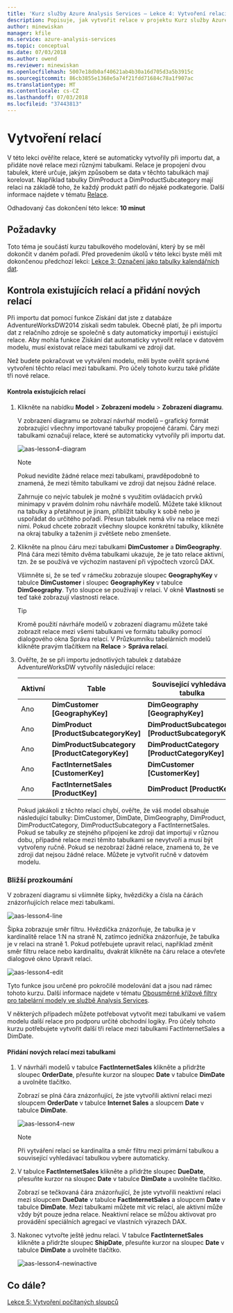 ```yaml
---
title: 'Kurz služby Azure Analysis Services – Lekce 4: Vytvoření relací | Dokumentace Microsoftu'
description: Popisuje, jak vytvořit relace v projektu Kurz služby Azure Analysis Services.
author: minewiskan
manager: kfile
ms.service: azure-analysis-services
ms.topic: conceptual
ms.date: 07/03/2018
ms.author: owend
ms.reviewer: minewiskan
ms.openlocfilehash: 5007e18db0af40621ab4b30a16d705d3a5b3915c
ms.sourcegitcommit: 86cb3855e1368e5a74f21fdd71684c78a1f907ac
ms.translationtype: MT
ms.contentlocale: cs-CZ
ms.lasthandoff: 07/03/2018
ms.locfileid: "37443813"
---
```

# <a name="create-relationships"></a>Vytvoření relací

V této lekci ověříte relace, které se automaticky vytvořily při importu dat, a přidáte nové relace mezi různými tabulkami. Relace je propojení dvou tabulek, které určuje, jakým způsobem se data v těchto tabulkách mají korelovat. Například tabulky DimProduct a DimProductSubcategory mají relaci na základě toho, že každý produkt patří do nějaké podkategorie. Další informace najdete v tématu [Relace](https://docs.microsoft.com/sql/analysis-services/tabular-models/relationships-ssas-tabular).
  
Odhadovaný čas dokončení této lekce: **10 minut**  
  
## <a name="prerequisites"></a>Požadavky  
Toto téma je součástí kurzu tabulkového modelování, který by se měl dokončit v daném pořadí. Před provedením úkolů v této lekci byste měli mít dokončenou předchozí lekci: [Lekce 3: Označení jako tabulky kalendářních dat](../tutorials/aas-lesson-3-mark-as-date-table.md). 
  
## <a name="review-existing-relationships-and-add-new-relationships"></a>Kontrola existujících relací a přidání nových relací  
Při importu dat pomocí funkce Získání dat jste z databáze AdventureWorksDW2014 získali sedm tabulek. Obecně platí, že při importu dat z relačního zdroje se společně s daty automaticky importují i existující relace. Aby mohla funkce Získání dat automaticky vytvořit relace v datovém modelu, musí existovat relace mezi tabulkami ve zdroji dat.

Než budete pokračovat ve vytváření modelu, měli byste ověřit správné vytvoření těchto relací mezi tabulkami. Pro účely tohoto kurzu také přidáte tři nové relace.  

  
#### <a name="to-review-existing-relationships"></a>Kontrola existujících relací  
  
1.  Klikněte na nabídku **Model** > **Zobrazení modelu** > **Zobrazení diagramu**.  

    V zobrazení diagramu se zobrazí návrhář modelů – grafický formát zobrazující všechny importované tabulky propojené čárami. Čáry mezi tabulkami označují relace, které se automaticky vytvořily při importu dat.
    
    ![aas-lesson4-diagram](../tutorials/media/aas-lesson4-diagram.png)
  
    > [!NOTE]
    > Pokud nevidíte žádné relace mezi tabulkami, pravděpodobně to znamená, že mezi těmito tabulkami ve zdroji dat nejsou žádné relace.

    Zahrnuje co nejvíc tabulek je možné s využitím ovládacích prvků minimapy v pravém dolním rohu návrháře modelů. Můžete také kliknout na tabulky a přetáhnout je jinam, přiblížit tabulky k sobě nebo je uspořádat do určitého pořadí. Přesun tabulek nemá vliv na relace mezi nimi. Pokud chcete zobrazit všechny sloupce konkrétní tabulky, klikněte na okraj tabulky a tažením ji zvětšete nebo zmenšete.  
  
2.  Klikněte na plnou čáru mezi tabulkami **DimCustomer** a **DimGeography**. Plná čára mezi těmito dvěma tabulkami ukazuje, že je tato relace aktivní, tzn. že se používá ve výchozím nastavení při výpočtech vzorců DAX.  
  
    Všimněte si, že se teď v rámečku zobrazuje sloupec **GeographyKey** v tabulce **DimCustomer** i sloupec **GeographyKey** v tabulce **DimGeography**. Tyto sloupce se používají v relaci. V okně **Vlastnosti** se teď také zobrazují vlastnosti relace.  
  
    > [!TIP]  
    > Kromě použití návrháře modelů v zobrazení diagramu můžete také zobrazit relace mezi všemi tabulkami ve formátu tabulky pomocí dialogového okna Správa relací. V Průzkumníku tabelárních modelů klikněte pravým tlačítkem na **Relace** > **Správa relací**.
  
3.  Ověřte, že se při importu jednotlivých tabulek z databáze AdventureWorksDW vytvořily následující relace:  
  
    |Aktivní|Table|Související vyhledávací tabulka|  
    |----------|---------|------------------------|  
    |Ano|**DimCustomer [GeographyKey]**|**DimGeography [GeographyKey]**|  
    |Ano|**DimProduct [ProductSubcategoryKey]**|**DimProductSubcategory [ProductSubcategoryKey]**|  
    |Ano|**DimProductSubcategory [ProductCategoryKey]**|**DimProductCategory [ProductCategoryKey]**|  
    |Ano|**FactInternetSales [CustomerKey]**|**DimCustomer [CustomerKey]**|  
    |Ano|**FactInternetSales [ProductKey]**|**DimProduct [ProductKey]**|  
  
    Pokud jakákoli z těchto relací chybí, ověřte, že váš model obsahuje následující tabulky: DimCustomer, DimDate, DimGeography, DimProduct, DimProductCategory, DimProductSubcategory a FactInternetSales. Pokud se tabulky ze stejného připojení ke zdroji dat importují v různou dobu, případné relace mezi těmito tabulkami se nevytvoří a musí být vytvořeny ručně. Pokud se nezobrazí žádné relace, znamená to, že ve zdroji dat nejsou žádné relace. Můžete je vytvořit ručně v datovém modelu.

### <a name="take-a-closer-look"></a>Bližší prozkoumání
V zobrazení diagramu si všimněte šipky, hvězdičky a čísla na čárách znázorňujících relace mezi tabulkami.

![aas-lesson4-line](../tutorials/media/aas-lesson4-line.png)

Šipka zobrazuje směr filtru. Hvězdička znázorňuje, že tabulka je v kardinalitě relace 1:N na straně N, zatímco jednička znázorňuje, že tabulka je v relaci na straně 1. Pokud potřebujete upravit relaci, například změnit směr filtru relace nebo kardinalitu, dvakrát klikněte na čáru relace a otevřete dialogové okno Upravit relaci.

![aas-lesson4-edit](../tutorials/media/aas-lesson4-edit.png)

Tyto funkce jsou určené pro pokročilé modelování dat a jsou nad rámec tohoto kurzu. Další informace najdete v tématu [Obousměrné křížové filtry pro tabelární modely ve službě Analysis Services](https://docs.microsoft.com/sql/analysis-services/tabular-models/bi-directional-cross-filters-tabular-models-analysis-services).

V některých případech můžete potřebovat vytvořit mezi tabulkami ve vašem modelu další relace pro podporu určité obchodní logiky. Pro účely tohoto kurzu potřebujete vytvořit další tři relace mezi tabulkami FactInternetSales a DimDate.  
  
#### <a name="to-add-new-relationships-between-tables"></a>Přidání nových relací mezi tabulkami  
  
1.  V návrháři modelů v tabulce **FactInternetSales** klikněte a přidržte sloupec **OrderDate**, přesuňte kurzor na sloupec **Date** v tabulce **DimDate** a uvolněte tlačítko.  

    Zobrazí se plná čára znázorňující, že jste vytvořili aktivní relaci mezi sloupcem **OrderDate** v tabulce **Internet Sales** a sloupcem **Date** v tabulce **DimDate**. 
  
      ![aas-lesson4-new](../tutorials/media/aas-lesson4-new.png) 
  
    > [!NOTE]  
    > Při vytváření relací se kardinalita a směr filtru mezi primární tabulkou a související vyhledávací tabulkou vybere automaticky.  
  
2.  V tabulce **FactInternetSales** klikněte a přidržte sloupec **DueDate**, přesuňte kurzor na sloupec **Date** v tabulce **DimDate** a uvolněte tlačítko.  
  
    Zobrazí se tečkovaná čára znázorňující, že jste vytvořili neaktivní relaci mezi sloupcem **DueDate** v tabulce **FactInternetSales** a sloupcem **Date** v tabulce **DimDate**. Mezi tabulkami můžete mít víc relací, ale aktivní může vždy být pouze jedna relace. Neaktivní relace se můžou aktivovat pro provádění speciálních agregací ve vlastních výrazech DAX.  
  
3.  Nakonec vytvořte ještě jednu relaci. V tabulce **FactInternetSales** klikněte a přidržte sloupec **ShipDate**, přesuňte kurzor na sloupec **Date** v tabulce **DimDate** a uvolněte tlačítko.  
    
     ![aas-lesson4-newinactive](../tutorials/media/aas-lesson4-newinactive.png)
  
## <a name="whats-next"></a>Co dále?
[Lekce 5: Vytvoření počítaných sloupců](../tutorials/aas-lesson-5-create-calculated-columns.md)
  
  
  
